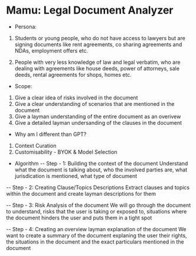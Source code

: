 # Mamu: Legal Document Analyzer

- Persona:
1. Students or young people, who do not have access to lawyers but are signing documents like rent agreements, co sharing agreements and NDAs, employment offers etc.

2. People with very less knowledge of law and legal verbatim, who are dealing with agreements like house deeds, power of attorneys, sale deeds, rental agreements for shops, homes etc.

- Scope:
1. Give a clear idea of risks involved in the document
2. Give a clear understanding of scenarios that are mentioned in the document
3. Give a layman understanding of the entire document as an overivew
4. Give a detailed layman undersanding of the clauses in the document

- Why am I different than GPT?
1. Context Curation
2. Customisability - BYOK & Model Selection

- Algorithm
-- Step - 1: Building the context of the document
Understand what the document is talking about, who the involved parties are, what jurisdication is mentioned, what type of document

-- Step - 2: Creating Clause/Topics Descriptions
Extract clauses and topics within the document and create layman descriptions for them

-- Step - 3: Risk Analysis of the document
We will go through the document to understand, risks that the user is taking or exposed to, situations where the document hinders the user and puts them in a tight spot

-- Step - 4: Creating an overview layman explanation of the document
We want to create a summary of the document explaning the user their rights, the situations in the document and the exact particulars mentioned in the document